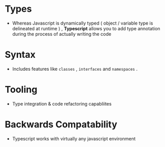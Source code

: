 # Types 
- Whereas Javascript is dynamically typed ( object / variable type is delineated at runtime ) , **Typescript** allows you to add type annotation during the process of actually writing the code 

# Syntax 
- Includes features like `classes` , `interfaces` and `namespaces` . 

# Tooling 
- Type integration & code refactoring capabliites

# Backwards Compatability 
- Typescript works with virtually any javascript environment 

